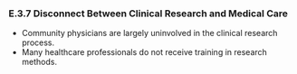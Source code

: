 ### E.3.7 Disconnect Between Clinical Research and Medical Care

- Community physicians are largely uninvolved in the clinical research process.
- Many healthcare professionals do not receive training in research methods.

#
